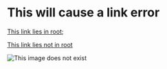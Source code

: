 # This will cause a link error

[This link lies in root](../extra-info.md);

[This link lies not in root](../../../../../../README.md)

[//]: # (TODO: Implement image validator)

![This image does not exist](../../../../../../images/does-not-exist.png)
